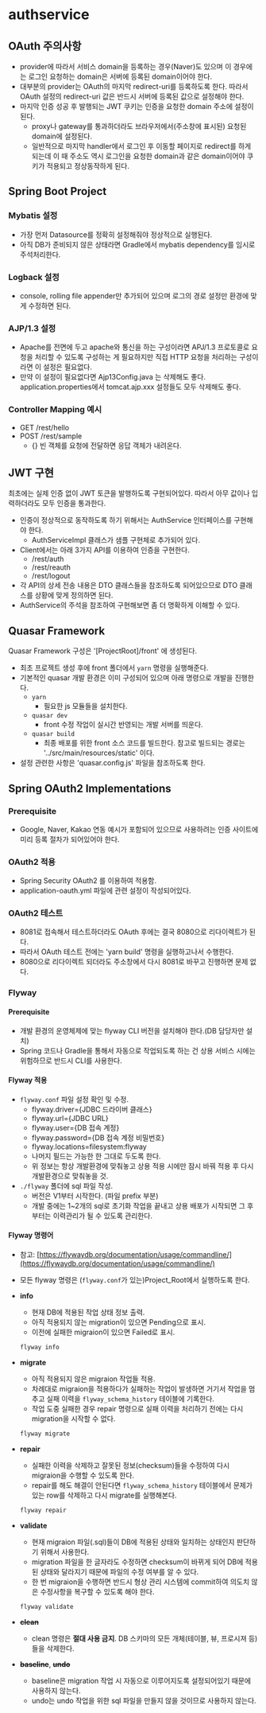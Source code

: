 # authservice

## OAuth 주의사항

- provider에 따라서 서비스 domain을 등록하는 경우(Naver)도 있으며 이 경우에는 로그인 요청하는 domain은 
  서버에 등록된 domain이어야 한다.
- 대부분의 provider는 OAuth의 마지막 redirect-uri를 등록하도록 한다. 따라서 OAuth 설정의 
  redirect-uri 값은 반드시 서버에 등록된 값으로 설정해야 한다.
- 마지막 인증 성공 후 발행되는 JWT 쿠키는 인증을 요청한 domain 주소에 설정이 된다.
  - proxy나 gateway를 통과하더라도 브라우저에서(주소창에 표시된) 요청된 domain에 설정된다.
  - 일반적으로 마지막 handler에서 로그인 후 이동할 페이지로 redirect를 하게 되는데
    이 때 주소도 역시 로그인을 요청한 domain과 같은 domain이어야 쿠키가 적용되고 정상동작하게 된다.

## Spring Boot Project

### Mybatis 설정

- 가장 먼저 Datasource를 정확히 설정해줘야 정상적으로 실행된다.
- 아직 DB가 준비되지 않은 상태라면 Gradle에서 mybatis dependency를 임시로 주석처리한다.

### Logback 설정

- console, rolling file appender만 추가되어 있으며 로그의 경로 설정만 환경에 맞게 수정하면 된다.

### AJP/1.3 설정

- Apache를 전면에 두고 apache와 통신을 하는 구성이라면 APJ/1.3 프로토콜로 요청을 처리할 수 있도록 구성하는 게 필요하지만 직접 HTTP 요청을 처리하는 구성이라면 이 설정은 필요없다.
- 만약 이 설정이 필요없다면 Ajp13Config.java 는 삭제해도 좋다. application.properties에서 tomcat.ajp.xxx 설정들도 모두 삭제해도 좋다.

### Controller Mapping 예시

- GET /rest/hello
- POST /rest/sample
  - {} 빈 객체를 요청에 전달하면 응답 객체가 내려온다.

## JWT 구현

최초에는 실제 인증 없이 JWT 토큰을 발행하도록 구현되어있다. 따라서 아무 값이나 입력하더라도 모두 인증을
통과한다.

- 인증이 정상적으로 동작하도록 하기 위해서는 AuthService 인터페이스를 구현해야 한다.
  - AuthServiceImpl 클래스가 샘플 구현체로 추가되어 있다.
- Client에서는 아래 3가지 API를 이용하여 인증을 구현한다.
  - /rest/auth
  - /rest/reauth
  - /rest/logout
- 각 API의 상세 전송 내용은 DTO 클래스들을 참조하도록 되어있으므로 DTO 클래스를 상황에 맞게 정의하면 된다.
- AuthService의 주석을 참조하여 구현해보면 좀 더 명확하게 이해할 수 있다.

## Quasar Framework

Quasar Framework 구성은 '[ProjectRoot]/front' 에 생성된다.

- 최초 프로젝트 생성 후에 front 폴더에서 `yarn` 명령을 실행해준다.
- 기본적인 quasar 개발 환경은 이미 구성되어 있으며 아래 명령으로 개발을 진행한다.
  - `yarn`
    - 필요한 js 모듈들을 설치한다.
  - `quasar dev`
    - front 수정 작업이 실시간 반영되는 개발 서버를 띄운다.
  - `quasar build`
    - 최종 배포를 위한 front 소스 코드를 빌드한다. 참고로 빌드되는 경로는 '../src/main/resources/static' 이다.
- 설정 관련한 사항은 'quasar.config.js' 파일을 참조하도록 한다.

## Spring OAuth2 Implementations

### Prerequisite

- Google, Naver, Kakao 연동 예시가 포함되어 있으므로 사용하려는 인증 사이트에 미리 등록 절차가 되어있어야 한다.

### OAuth2 적용

- Spring Security OAuth2 를 이용하여 적용함.
- application-oauth.yml 파일에 관련 설정이 작성되어있다.

### OAuth2 테스트

- 8081로 접속해서 테스트하더라도 OAuth 후에는 결국 8080으로 리다이렉트가 된다.
- 따라서 OAuth 테스트 전에는 'yarn build' 명령을 실행하고나서 수행한다.
- 8080으로 리다이렉트 되더라도 주소창에서 다시 8081로 바꾸고 진행하면 문제 없다.

### Flyway

#### Prerequisite

- 개발 환경의 운영체제에 맞는 flyway CLI 버전을 설치해야 한다.(DB 담당자만 설치)
- Spring 코드나 Gradle을 통해서 자동으로 작업되도록 하는 건 상용 서비스 시에는 위험하므로 반드시 CLI를 사용한다.

#### Flyway 적용

- `flyway.conf` 파일 설정 확인 및 수정.
  - flyway.driver={JDBC 드라이버 클래스}
  - flyway.url={JDBC URL}
  - flyway.user={DB 접속 계정}
  - flyway.password={DB 접속 계정 비밀번호}
  - flyway.locations=filesystem:flyway
  - 나머지 필드는 가능한 한 그대로 두도록 한다.
  - 위 정보는 항상 개발환경에 맞춰놓고 상용 적용 시에만 잠시 바꿔 적용 후 다시 개발환경으로 맞춰놓을 것.
- `./flyway` 폴더에 sql 파일 작성.
  - 버전은 V1부터 시작한다. (파일 prefix 부분)
  - 개발 중에는 1~2개의 sql로 초기화 작업을 끝내고 상용 배포가 시작되면 그 후부터는
    이력관리가 될 수 있도록 관리한다.

#### Flyway 명령어

- 참고: [https://flywaydb.org/documentation/usage/commandline/](https://flywaydb.org/documentation/usage/commandline/)
- 모든 flyway 명령은 (`flyway.conf`가 있는)Project_Root에서 실행하도록 한다.
- **info**

  - 현재 DB에 적용된 작업 상태 정보 출력.
  - 아직 적용되지 않는 migration이 있으면 Pending으로 표시.
  - 이전에 실패한 migraion이 있으면 Failed로 표시.

  ```bash
  flyway info
  ```

- **migrate**

  - 아직 적용되지 않은 migraion 작업들 적용.
  - 차례대로 migraion을 적용하다가 실패하는 작업이 발생하면 거기서 작업을 멈추고 실패 이력을 `flyway_schema_history` 테이블에 기록한다.
  - 작업 도중 실패한 경우 repair 명령으로 실패 이력을 처리하기 전에는 다시 migration을 시작할 수 없다.

  ```bash
  flyway migrate
  ```

- **repair**

  - 실패한 이력을 삭제하고 잘못된 정보(checksum)들을 수정하여 다시 migraion을 수행할 수 있도록 한다.
  - repair를 해도 해결이 안된다면 `flyway_schema_history` 테이블에서 문제가 있는 row를 삭제하고 다시 migrate를 실행해본다.

  ```bash
  flyway repair
  ```

- **validate**

  - 현재 migraion 파일(.sql)들이 DB에 적용된 상태와 일치하는 상태인지 판단하기 위해서 사용한다.
  - migration 파일을 한 글자라도 수정하면 checksum이 바뀌게 되어 DB에 적용된 상태와 달라지기 때문에 파일의 수정 여부를 알 수 있다.
  - 한 번 migraion을 수행하면 반드시 형상 관리 시스템에 commit하여 의도치 않은 수정사항을 복구할 수 있도록 해야 한다.

  ```bash
  flyway validate
  ```

- **~~clean~~**
  - clean 명령은 **절대 사용 금지**. DB 스키마의 모든 개체(테이블, 뷰, 프로시져 등)들을 삭제한다.
- **~~baseline~~**, **~~undo~~**
  - baseline은 migration 작업 시 자동으로 이루어지도록 설정되어있기 때문에 사용하지 않는다.
  - undo는 undo 작업을 위한 sql 파일을 만들지 않을 것이므로 사용하지 않는다.
